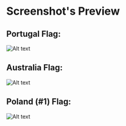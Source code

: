 <h1>Screenshot's Preview</h1>

<h2>Portugal Flag:</h2>

![Alt text](https://i.imgur.com/FkRWQ9I.png?raw=true "Portugal Flag")

<h2>Australia Flag:</h2>

![Alt text](https://i.imgur.com/i8Mbwho.png?raw=true "Australia Flag")

<h2>Poland (#1) Flag:</h2>

![Alt text](https://i.imgur.com/Ii7A6cW.png?raw=true "Australia Flag")
